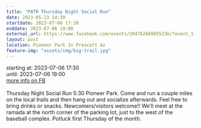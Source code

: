 ```yaml
---
title: "PATR Thursday Night Social Run"
date: 2023-05-23 14:39
startdate: 2023-07-06 17:30
enddate: 2023-07-06 19:00
external_url: https://www.facebook.com/events/204762669055336/?event_time_id=204762675722002
layout: post
location: Pioneer Park In Prescott Az
feature-img: "assets/img/big-trail.jpg"
---
```


starting at: 2023-07-06 17:30<br>until: 2023-07-06 19:00<br><a href="https://www.facebook.com/events/204762669055336/?event_time_id=204762675722002">more info on FB</a><br><br>Thursday Night Social Run 5&#58;30 Pioneer Park.  Come and run a couple miles on the local trails and then hang out and socialize afterwards.  Feel free to bring drinks or snacks. Newcomers/visitors welcome!!  We’ll meet at the ramada at the north corner of the parking lot, just to the west of the baseball complex.  Potluck first Thursday of the month.<br>
  <br>
  
